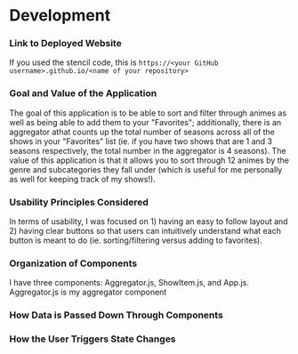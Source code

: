 # Development

### Link to Deployed Website
If you used the stencil code, this is `https://<your GitHub username>.github.io/<name of your repository>`

### Goal and Value of the Application
The goal of this application is to be able to sort and filter through animes as well as being able to add them to your "Favorites"; additionally, there is an aggregator athat counts up the total number of seasons across all of the shows in your "Favorites" list (ie. if you have two shows that are 1 and 3 seasons respectively, the total number in the aggregator is 4 seasons). The value of this application is that it allows you to sort through 12 animes by the genre and subcategories they fall under (which is useful for me personally as well for keeping track of my shows!).

### Usability Principles Considered
In terms of usability, I was focused on 1) having an easy to follow layout and 2) having clear buttons so that users can intuitively understand what each button is meant to do (ie. sorting/filtering versus adding to favorites).

### Organization of Components
I have three components: Aggregator.js, ShowItem.js, and App.js. Aggregator.js is my aggregator component 

### How Data is Passed Down Through Components

### How the User Triggers State Changes

